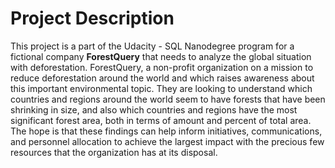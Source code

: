 <h1>Project Description</h1>

This project is a part of the Udacity - SQL Nanodegree program for a fictional company <b>ForestQuery</b> that needs to analyze the global situation with deforestation. ForestQuery, a non-profit organization on a mission to reduce deforestation around the world and which raises awareness about this important environmental topic.
They are looking to understand which countries and regions around the world seem to have forests that have been shrinking in size, and also which countries and regions have the most significant forest area, both in terms of amount and percent of total area. The hope is that these findings can help inform initiatives, communications, and personnel allocation to achieve the largest impact with the precious few resources that the organization has at its disposal.


